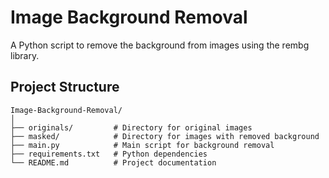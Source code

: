 # Image Background Removal

A Python script to remove the background from images using the rembg library.

## Project Structure

```plaintext
Image-Background-Removal/
│
├── originals/         # Directory for original images
├── masked/            # Directory for images with removed background
├── main.py            # Main script for background removal
├── requirements.txt   # Python dependencies
└── README.md          # Project documentation
